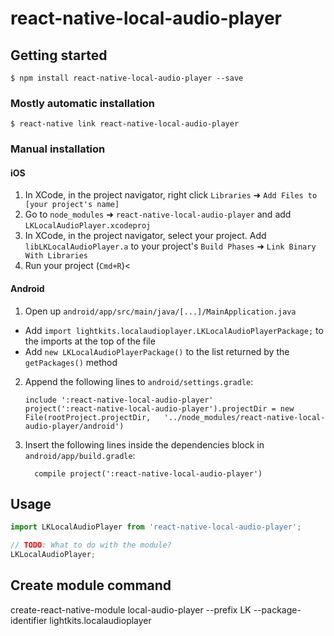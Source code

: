 # react-native-local-audio-player

## Getting started

`$ npm install react-native-local-audio-player --save`

### Mostly automatic installation

`$ react-native link react-native-local-audio-player`

### Manual installation


#### iOS

1. In XCode, in the project navigator, right click `Libraries` ➜ `Add Files to [your project's name]`
2. Go to `node_modules` ➜ `react-native-local-audio-player` and add `LKLocalAudioPlayer.xcodeproj`
3. In XCode, in the project navigator, select your project. Add `libLKLocalAudioPlayer.a` to your project's `Build Phases` ➜ `Link Binary With Libraries`
4. Run your project (`Cmd+R`)<

#### Android

1. Open up `android/app/src/main/java/[...]/MainApplication.java`
  - Add `import lightkits.localaudioplayer.LKLocalAudioPlayerPackage;` to the imports at the top of the file
  - Add `new LKLocalAudioPlayerPackage()` to the list returned by the `getPackages()` method
2. Append the following lines to `android/settings.gradle`:
  	```
  	include ':react-native-local-audio-player'
  	project(':react-native-local-audio-player').projectDir = new File(rootProject.projectDir, 	'../node_modules/react-native-local-audio-player/android')
  	```
3. Insert the following lines inside the dependencies block in `android/app/build.gradle`:
  	```
      compile project(':react-native-local-audio-player')
  	```


## Usage
```javascript
import LKLocalAudioPlayer from 'react-native-local-audio-player';

// TODO: What to do with the module?
LKLocalAudioPlayer;
```
## Create module command
create-react-native-module local-audio-player --prefix LK --package-identifier lightkits.localaudioplayer